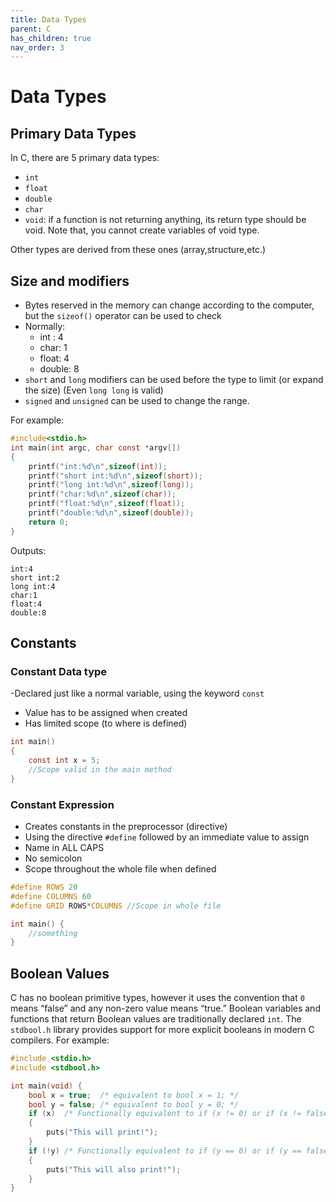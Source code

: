 ```yaml
---
title: Data Types
parent: C
has_children: true
nav_order: 3
---
```


# Data Types

## Primary Data Types

In C, there are 5 primary data types:
- `int`
- `float`
- `double`
- `char`
- `void`: if a function is not returning anything, its return type should be void. Note that, you cannot create variables of void type.

Other types are derived from these ones (array,structure,etc.)

## Size and modifiers

- Bytes reserved in the memory can change according to the computer, but the `sizeof()` operator can be used to check
- Normally:
    - int : 4
    - char: 1
    - float: 4
    - double: 8
- `short` and `long` modifiers can be used before the type to limit (or expand the size) (Even `long long` is valid)
- `signed` and `unsigned` can be used to change the range. 

For example:
```c
#include<stdio.h>
int main(int argc, char const *argv[])
{
    printf("int:%d\n",sizeof(int));
    printf("short int:%d\n",sizeof(short));
    printf("long int:%d\n",sizeof(long));
    printf("char:%d\n",sizeof(char));
    printf("float:%d\n",sizeof(float));
    printf("double:%d\n",sizeof(double));
    return 0;
}
```
Outputs:
```
int:4
short int:2
long int:4
char:1
float:4
double:8
```

## Constants

### Constant Data type

-Declared just like a normal variable, using the keyword `const`
- Value has to be assigned when created
- Has limited scope (to where is defined)

```c
int main()
{
    const int x = 5;
    //Scope valid in the main method
}
```

### Constant Expression

- Creates constants in the preprocessor (directive)
- Using the directive `#define` followed by an immediate value to assign
- Name in ALL CAPS
- No semicolon
- Scope throughout the whole file when defined

```c
#define ROWS 20
#define COLUMNS 60
#define GRID ROWS*COLUMNS //Scope in whole file

int main() {
    //something
}
```

## Boolean Values

C has no boolean primitive types, however it uses the convention that `0` means “false” and any non-zero value means “true.” 
Boolean variables and functions that return Boolean values are traditionally declared `int`.
The `stdbool.h` library provides support for more explicit booleans in modern C compilers.
For example:

```c
#include <stdio.h>
#include <stdbool.h>

int main(void) {
    bool x = true;  /* equivalent to bool x = 1; */
    bool y = false; /* equivalent to bool y = 0; */
    if (x)  /* Functionally equivalent to if (x != 0) or if (x != false) */
    {
        puts("This will print!");
    }
    if (!y) /* Functionally equivalent to if (y == 0) or if (y == false) */
    {
        puts("This will also print!");
    }
}
```